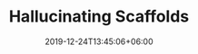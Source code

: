 ---
title: "Hallucinating Scaffolds"
date: 2019-12-24T13:45:06+06:00
image: images/blog/chermit-box.png
feature_image: images/blog/chermit.jpg
author:
---
